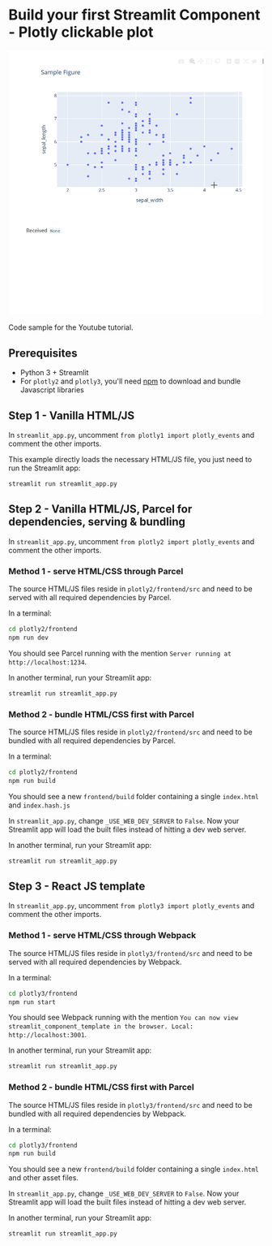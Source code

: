 # Build your first Streamlit Component - Plotly clickable plot

![](./demo.gif)

Code sample for the Youtube tutorial.

## Prerequisites

- Python 3 + Streamlit
- For `plotly2` and `plotly3`, you'll need [npm](https://www.npmjs.com/) to download and bundle Javascript libraries

## Step 1 - Vanilla HTML/JS

In `streamlit_app.py`, uncomment `from plotly1 import plotly_events` and comment the other imports.

This example directly loads the necessary HTML/JS file, you just need to run the Streamlit app:

```sh
streamlit run streamlit_app.py
```

## Step 2 - Vanilla HTML/JS, Parcel for dependencies, serving & bundling

In `streamlit_app.py`, uncomment `from plotly2 import plotly_events` and comment the other imports.

### Method 1 - serve HTML/CSS through Parcel

The source HTML/JS files reside in `plotly2/frontend/src` and need to be served with all required dependencies by Parcel.

In a terminal:

```sh
cd plotly2/frontend
npm run dev
```

You should see Parcel running with the mention `Server running at http://localhost:1234`.

In another terminal, run your Streamlit app:

```sh
streamlit run streamlit_app.py
```

### Method 2 - bundle HTML/CSS first with Parcel

The source HTML/JS files reside in `plotly2/frontend/src` and need to be bundled with all required dependencies by Parcel.

In a terminal:

```sh
cd plotly2/frontend
npm run build
```

You should see a new `frontend/build` folder containing a single `index.html` and `index.hash.js`

In `streamlit_app.py`, change `_USE_WEB_DEV_SERVER` to `False`. Now your Streamlit app will load the built files instead of hitting a dev web server.

In another terminal, run your Streamlit app:

```sh
streamlit run streamlit_app.py
```

## Step 3 - React JS template

In `streamlit_app.py`, uncomment `from plotly3 import plotly_events` and comment the other imports.

### Method 1 - serve HTML/CSS through Webpack

The source HTML/JS files reside in `plotly3/frontend/src` and need to be served with all required dependencies by Webpack.

In a terminal:

```sh
cd plotly3/frontend
npm run start
```

You should see Webpack running with the mention `You can now view streamlit_component_template in the browser. Local: http://localhost:3001`.

In another terminal, run your Streamlit app:

```sh
streamlit run streamlit_app.py
```

### Method 2 - bundle HTML/CSS first with Parcel

The source HTML/JS files reside in `plotly3/frontend/src` and need to be bundled with all required dependencies by Webpack.

In a terminal:

```sh
cd plotly3/frontend
npm run build
```

You should see a new `frontend/build` folder containing a single `index.html` and other asset files.

In `streamlit_app.py`, change `_USE_WEB_DEV_SERVER` to `False`. Now your Streamlit app will load the built files instead of hitting a dev web server.

In another terminal, run your Streamlit app:

```sh
streamlit run streamlit_app.py
```
